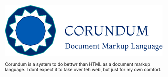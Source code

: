 ![logo](https://raw.githubusercontent.com/naturalmechanics/CORUNDUM/main/docs/logo.png)



Corundum is a system to do bettwr than HTML as a document markup language. I dont expect it to take over teh web, but just for my own comfort.

